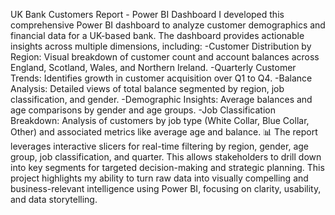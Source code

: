 UK Bank Customers Report - Power BI Dashboard
 I developed this comprehensive Power BI dashboard to analyze customer demographics and financial data for a UK-based bank. The dashboard provides actionable insights across multiple dimensions, including:
-Customer Distribution by Region: Visual breakdown of customer count and account balances across England, Scotland, Wales, and Northern Ireland.
-Quarterly Customer Trends: Identifies growth in customer acquisition over Q1 to Q4.
-Balance Analysis: Detailed views of total balance segmented by region, job classification, and gender.
-Demographic Insights: Average balances and age comparisons by gender and age groups.
-Job Classification Breakdown: Analysis of customers by job type (White Collar, Blue Collar, Other) and associated metrics like average age and balance.
📊 The report leverages interactive slicers for real-time filtering by region, gender, age group, job classification, and quarter. This allows stakeholders to drill down into key segments for targeted decision-making and strategic planning.
This project highlights my ability to turn raw data into visually compelling and business-relevant intelligence using Power BI, focusing on clarity, usability, and data storytelling. 
